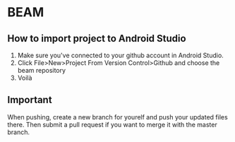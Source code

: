 # BEAM
## How to import project to Android Studio
1. Make sure you've connected to your github account in Android Studio. 
2. Click File>New>Project From Version Control>Github and choose the beam repository
3. Voilà
## Important
When pushing, create a new branch for yourelf and push your updated files there. Then submit a pull request if you want to merge it with the master branch.
